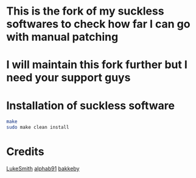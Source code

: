 # This is the fork of my suckless softwares to check how far I can go with manual patching

# I will maintain this fork further but I need your support guys

# Installation of suckless software
  
  ```bash
make
sudo make clean install
```
# Credits
[LukeSmith](https://github.com/LukeSmithxyz/dwm)
[alphab91](https://github.com/elbachir-one/dotfiles)
[bakkeby](https://github.com/bakkeby/patches)
